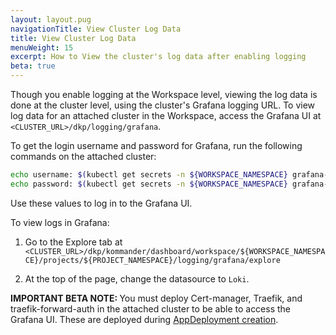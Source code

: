 ```yaml
---
layout: layout.pug
navigationTitle: View Cluster Log Data
title: View Cluster Log Data
menuWeight: 15
excerpt: How to View the cluster's log data after enabling logging
beta: true
---
```


Though you enable logging at the Workspace level, viewing the log data is done at the cluster level, using the cluster's Grafana logging URL. To view log data for an attached cluster in the Workspace, access the Grafana UI at `<CLUSTER_URL>/dkp/logging/grafana`.

To get the login username and password for Grafana, run the following commands on the attached cluster:

```bash
echo username: $(kubectl get secrets -n ${WORKSPACE_NAMESPACE} grafana-logging --template="{{index .data \"admin-user\" | base64decode }}{{println}}")
echo password: $(kubectl get secrets -n ${WORKSPACE_NAMESPACE} grafana-logging --template="{{index .data \"admin-password\" | base64decode }}{{println}}")
```

Use these values to log in to the Grafana UI.

To view logs in Grafana:

1.  Go to the Explore tab at `<CLUSTER_URL>/dkp/kommander/dashboard/workspace/${WORKSPACE_NAMESPACE}/projects/${PROJECT_NAMESPACE}/logging/grafana/explore`

1.  At the top of the page, change the datasource to `Loki`.

<p class="message--important"><strong>IMPORTANT BETA NOTE: </strong>You must deploy Cert-manager, Traefik, and traefik-forward-auth in the attached cluster to be able to access the Grafana UI. These are deployed during <a href="../../logging/enable-logging/create-appdeployment-workspace">AppDeployment creation</a>.</p>
